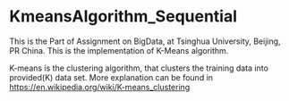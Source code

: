# KmeansAlgorithm_Sequential
This is the Part of Assignment on BigData, at Tsinghua University, Beijing, PR China.
This is the implementation of K-Means algorithm.

K-means is the clustering algorithm, that clusters the training data into provided(K) data set.
More explanation can be found in https://en.wikipedia.org/wiki/K-means_clustering
